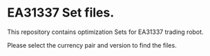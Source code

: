 # EA31337 Set files.

This repository contains optimization Sets for EA31337 trading robot.

Please select the currency pair and version to find the files.
